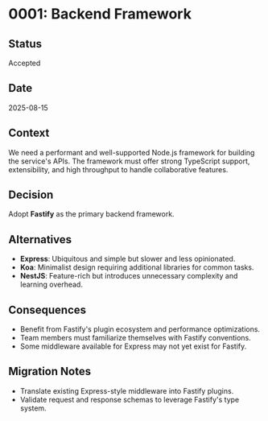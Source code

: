 # 0001: Backend Framework

## Status
Accepted

## Date
2025-08-15

## Context
We need a performant and well-supported Node.js framework for building the service's APIs.
The framework must offer strong TypeScript support, extensibility, and high throughput to handle collaborative features.

## Decision
Adopt **Fastify** as the primary backend framework.

## Alternatives
- **Express**: Ubiquitous and simple but slower and less opinionated.
- **Koa**: Minimalist design requiring additional libraries for common tasks.
- **NestJS**: Feature-rich but introduces unnecessary complexity and learning overhead.

## Consequences
- Benefit from Fastify's plugin ecosystem and performance optimizations.
- Team members must familiarize themselves with Fastify conventions.
- Some middleware available for Express may not yet exist for Fastify.

## Migration Notes
- Translate existing Express-style middleware into Fastify plugins.
- Validate request and response schemas to leverage Fastify's type system.
